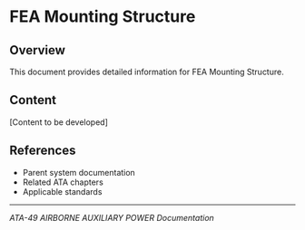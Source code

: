 # FEA Mounting Structure

## Overview

This document provides detailed information for FEA Mounting Structure.

## Content

[Content to be developed]

## References

- Parent system documentation
- Related ATA chapters
- Applicable standards

---

*ATA-49 AIRBORNE AUXILIARY POWER Documentation*
